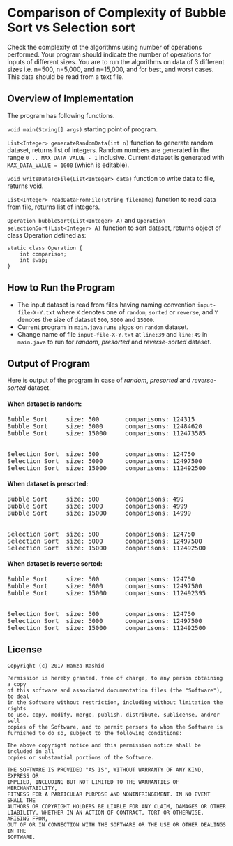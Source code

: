 # Comparison of Complexity of Bubble Sort vs Selection sort

Check the complexity of the algorithms using number of operations performed. Your program should indicate the number of operations for inputs of different sizes. You are to run the algorithms on data of 3 different sizes i.e. n=500, n=5,000, and n=15,000, and for best, and worst cases. This data should be read from a text file. 

## Overview of Implementation

The program has following functions.

`void main(String[] args)` starting point of program.

`List<Integer> generateRandomData(int n)` function to generate random dataset, returns list of integers. Random numbers are generated in the range `0 .. MAX_DATA_VALUE - 1` inclusive. Current dataset is generated with `MAX_DATA_VALUE = 1000` (which is editable).

`void writeDataToFile(List<Integer> data)` function to write data to file, returns void.

`List<Integer> readDataFromFile(String filename)` function to read data from file, returns list of integers.

`Operation bubbleSort(List<Integer> A)` and `Operation selectionSort(List<Integer> A)` function to sort dataset, returns object of class Operation defined as:

```
static class Operation {
    int comparison;
    int swap;
}
``` 

## How to Run the Program

* The input dataset is read from files having naming convention `input-file-X-Y.txt` where `X` denotes one of `random`, `sorted` or `reverse`, and `Y` denotes the size of dataset `500`, `5000` and `15000`.
* Current program in `main.java` runs algos on `random` dataset.
* Change name of file `input-file-X-Y.txt` at `line:39` and `line:49` in `main.java` to run for _random_, _presorted_ and _reverse-sorted_ dataset.

## Output of Program

Here is output of the program in case of _random_, _presorted_ and _reverse-sorted_ dataset.

#### When dataset is random:
<pre>
Bubble Sort 	size: 500		comparisons: 124315			swaps: 62905
Bubble Sort 	size: 5000		comparisons: 12484620		swaps: 6381182
Bubble Sort 	size: 15000		comparisons: 112473585		swaps: 56374559
<br>
Selection Sort 	size: 500		comparisons: 124750			swaps: 496
Selection Sort 	size: 5000		comparisons: 12497500		swaps: 4989
Selection Sort 	size: 15000		comparisons: 112492500		swaps: 14973
</pre>
#### When dataset is presorted:
<pre>
Bubble Sort 	size: 500		comparisons: 499			swaps: 0
Bubble Sort 	size: 5000		comparisons: 4999			swaps: 0
Bubble Sort 	size: 15000		comparisons: 14999			swaps: 0
<br>
Selection Sort 	size: 500		comparisons: 124750			swaps: 0
Selection Sort 	size: 5000		comparisons: 12497500		swaps: 0
Selection Sort 	size: 15000		comparisons: 112492500		swaps: 0
</pre>
#### When dataset is reverse sorted:
<pre>
Bubble Sort 	size: 500		comparisons: 124750			swaps: 124623
Bubble Sort 	size: 5000		comparisons: 12497500		swaps: 12485013
Bubble Sort 	size: 15000		comparisons: 112492395		swaps: 112380218
<br>
Selection Sort 	size: 500		comparisons: 124750			swaps: 284
Selection Sort 	size: 5000		comparisons: 12497500		swaps: 3447
Selection Sort 	size: 15000		comparisons: 112492500		swaps: 10650
</pre>

## License
```
Copyright (c) 2017 Hamza Rashid

Permission is hereby granted, free of charge, to any person obtaining a copy
of this software and associated documentation files (the "Software"), to deal
in the Software without restriction, including without limitation the rights
to use, copy, modify, merge, publish, distribute, sublicense, and/or sell
copies of the Software, and to permit persons to whom the Software is
furnished to do so, subject to the following conditions:

The above copyright notice and this permission notice shall be included in all
copies or substantial portions of the Software.

THE SOFTWARE IS PROVIDED "AS IS", WITHOUT WARRANTY OF ANY KIND, EXPRESS OR
IMPLIED, INCLUDING BUT NOT LIMITED TO THE WARRANTIES OF MERCHANTABILITY,
FITNESS FOR A PARTICULAR PURPOSE AND NONINFRINGEMENT. IN NO EVENT SHALL THE
AUTHORS OR COPYRIGHT HOLDERS BE LIABLE FOR ANY CLAIM, DAMAGES OR OTHER
LIABILITY, WHETHER IN AN ACTION OF CONTRACT, TORT OR OTHERWISE, ARISING FROM,
OUT OF OR IN CONNECTION WITH THE SOFTWARE OR THE USE OR OTHER DEALINGS IN THE
SOFTWARE.
```
